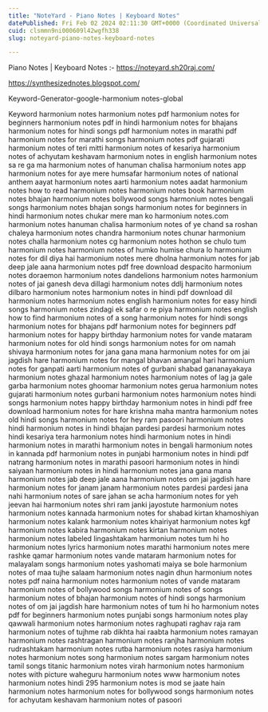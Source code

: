 ```yaml
---
title: "NoteYard - Piano Notes | Keyboard Notes"
datePublished: Fri Feb 02 2024 02:11:30 GMT+0000 (Coordinated Universal Time)
cuid: clsmmn9ni000609l42wgfh338
slug: noteyard-piano-notes-keyboard-notes

---
```


Piano Notes | Keyboard Notes :- https://noteyard.sh20raj.com/

https://synthesizednotes.blogspot.com/



Keyword-Generator-google-harmonium notes-global

Keyword
harmonium notes
harmonium notes pdf
harmonium notes for beginners
harmonium notes pdf in hindi
harmonium notes for bhajans
harmonium notes for hindi songs pdf
harmonium notes in marathi pdf
harmonium notes for marathi songs
harmonium notes pdf gujarati
harmonium notes of teri mitti
harmonium notes of kesariya
harmonium notes of achyutam keshavam
harmonium notes in english
harmonium notes sa re ga ma
harmonium notes of hanuman chalisa
harmonium notes app
harmonium notes for aye mere humsafar
harmonium notes of national anthem
aayat harmonium notes
aarti harmonium notes
aadat harmonium notes
how to read harmonium notes
harmonium notes book
harmonium notes bhajan
harmonium notes bollywood songs
harmonium notes bengali songs
harmonium notes bhajan songs
harmonium notes for beginners in hindi
harmonium notes chukar mere man ko
harmonium notes.com
harmonium notes hanuman chalisa
harmonium notes of ye chand sa roshan
chaleya harmonium notes
chandra harmonium notes
chunar harmonium notes
challa harmonium notes
cg harmonium notes
hothon se chulo tum harmonium notes
harmonium notes of humko humise chura lo
harmonium notes for dil diya hai
harmonium notes mere dholna
harmonium notes for jab deep jale aana
harmonium notes pdf free download
despacito harmonium notes
doraemon harmonium notes
dandelions harmonium notes
harmonium notes of jai ganesh deva
dillagi harmonium notes
ddlj harmonium notes
dilbaro harmonium notes
harmonium notes in hindi pdf download
dil harmonium notes
harmonium notes english
harmonium notes for easy hindi songs
harmonium notes zindagi ek safar
o re piya harmonium notes english
how to find harmonium notes of a song
harmonium notes for hindi songs
harmonium notes for bhajans pdf
harmonium notes for beginners pdf
harmonium notes for happy birthday
harmonium notes for vande mataram
harmonium notes for old hindi songs
harmonium notes for om namah shivaya
harmonium notes for jana gana mana
harmonium notes for om jai jagdish hare
harmonium notes for mangal bhavan amangal hari
harmonium notes for ganpati aarti
harmonium notes of gurbani shabad
gananayakaya harmonium notes
ghazal harmonium notes
harmonium notes of lag ja gale
garba harmonium notes
ghoomar harmonium notes
gerua harmonium notes
gujarati harmonium notes
gurbani harmonium notes
harmonium notes hindi songs
harmonium notes happy birthday
harmonium notes in hindi pdf free download
harmonium notes for hare krishna maha mantra
harmonium notes old hindi songs
harmonium notes for hey ram
pasoori harmonium notes hindi
harmonium notes in hindi bhajan
pardesi pardesi harmonium notes hindi
kesariya tera harmonium notes hindi
harmonium notes in hindi
harmonium notes in marathi
harmonium notes in bengali
harmonium notes in kannada pdf
harmonium notes in punjabi
harmonium notes in hindi pdf
natrang harmonium notes in marathi
pasoori harmonium notes in hindi
saiyaan harmonium notes in hindi
harmonium notes jana gana mana
harmonium notes jab deep jale aana
harmonium notes om jai jagdish hare
harmonium notes for janam janam
harmonium notes pardesi pardesi jana nahi
harmonium notes of sare jahan se acha
harmonium notes for yeh jeevan hai
harmonium notes shri ram janki
jayostute harmonium notes
harmonium notes kannada
harmonium notes for shabad kirtan
khamoshiyan harmonium notes
kalank harmonium notes
khairiyat harmonium notes
kgf harmonium notes
kabira harmonium notes
kirtan harmonium notes
harmonium notes labeled
lingashtakam harmonium notes
tum hi ho harmonium notes lyrics
harmonium notes marathi
harmonium notes mere rashke qamar
harmonium notes vande mataram
harmonium notes for malayalam songs
harmonium notes yashomati maiya se bole
harmonium notes of maa tujhe salaam
harmonium notes nagin dhun
harmonium notes notes pdf
naina harmonium notes
harmonium notes of vande mataram
harmonium notes of bollywood songs
harmonium notes of songs
harmonium notes of bhajan
harmonium notes of hindi songs
harmonium notes of om jai jagdish hare
harmonium notes of tum hi ho
harmonium notes pdf for beginners
harmonium notes punjabi songs
harmonium notes play
qawwali harmonium notes
harmonium notes raghupati raghav raja ram
harmonium notes of tujhme rab dikhta hai
raabta harmonium notes
ramayan harmonium notes
rashtragan harmonium notes
ranjha harmonium notes
rudrashtakam harmonium notes
rutba harmonium notes
rasiya harmonium notes
harmonium notes song
harmonium notes sargam
harmonium notes tamil songs
titanic harmonium notes
virah harmonium notes
harmonium notes with picture
waheguru harmonium notes
www harmonium notes
harmonium notes hindi
295 harmonium notes
is mod se jaate hain harmonium notes
harmonium notes for bollywood songs
harmonium notes for achyutam keshavam
harmonium notes of pasoori